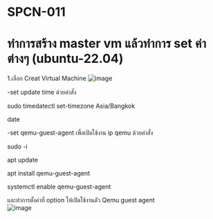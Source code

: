 # SPCN-011
# ทำการสร้าง master vm แล้วทำการ set ค่าต่างๆ (ubuntu-22.04)
1.เลือก Creat Virtual Machine
![image](https://user-images.githubusercontent.com/117635686/209475752-7e03ab54-4c1e-4b59-8281-c2e15d6b5920.png)

-set update time ด้วยคำสั่ง

sudo timedatectl set-timezone Asia/Bangkok

date

-set qemu-guest-agent เพื่อเปิดใช้งาน ip qemu ด้วยคำสั่ง

sudo -i

apt update

apt install qemu-guest-agent

systemctl enable qemu-guest-agent

และทำการตั้งค่าที่ option ให้เปิดใช้งานตัว Qemu guest agent  
![image](https://user-images.githubusercontent.com/117635686/209475912-622dbea0-a7ac-4d9a-8972-1d5a6659efa1.png)
